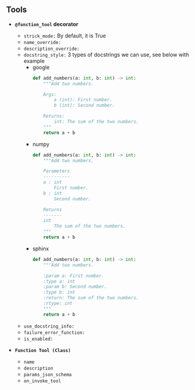## **Tools**

- **`@function_tool` decorator**
    - `strick_mode:` By default, it is True
    - `name_override:`
    - `description_override:`
    - `docstring_style:` 3 types of docstrings we can use, see below with example
        * google
            ```python
            def add_numbers(a: int, b: int) -> int:
                """Add two numbers.

                Args:
                    a (int): First number.
                    b (int): Second number.

                Returns:
                    int: The sum of the two numbers.
                """
                return a + b
            ```
        * numpy
            ```python
            def add_numbers(a: int, b: int) -> int:
                """Add two numbers.

                Parameters
                ----------
                a : int
                    First number.
                b : int
                    Second number.

                Returns
                -------
                int
                    The sum of the two numbers.
                """
                return a + b
            ```
        * sphinx
            ```python
            def add_numbers(a: int, b: int) -> int:
                """Add two numbers.

                :param a: First number.
                :type a: int
                :param b: Second number.
                :type b: int
                :return: The sum of the two numbers.
                :rtype: int
                """
                return a + b
            ```
    - `use_docstring_info:`
    - `failure_error_function:`
    - `is_enabled:`

- **`Function Tool (Class)`**
    - `name`
    - `description`
    - `params_json_schema`
    - `on_invoke_tool`